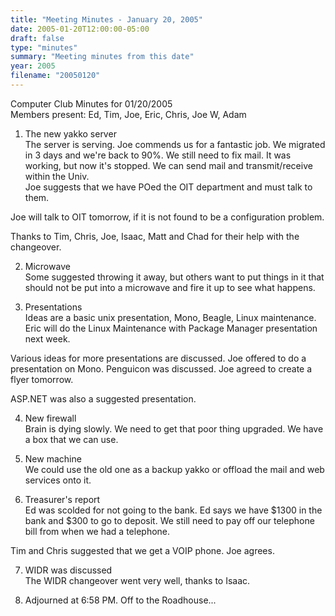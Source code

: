 ```yaml
---
title: "Meeting Minutes - January 20, 2005"
date: 2005-01-20T12:00:00-05:00
draft: false
type: "minutes"
summary: "Meeting minutes from this date"
year: 2005
filename: "20050120"
---
```


Computer Club Minutes for 01/20/2005<br>
Members present: Ed, Tim, Joe, Eric, Chris, Joe W, Adam<p>

1) The new yakko server<br>
The server is serving.  Joe commends us for a fantastic job.  We migrated in 3 
days and we're back to 90%.  We still need to fix mail.  It was working, but 
now it's stopped.  We can send mail and transmit/receive within the Univ.  
Joe suggests that we have POed the OIT department and must talk to them.<p>

Joe will talk to OIT tomorrow, if it is not found to be a configuration
problem.

Thanks to Tim, Chris, Joe, Isaac, Matt and Chad for their help with the 
changeover.<p>

2) Microwave<br>
Some suggested throwing it away, but others want to put things in it that
should not be put into a microwave and fire it up to see what happens.<p>

3) Presentations<br>
Ideas are a basic unix presentation, Mono, Beagle, Linux maintenance.  Eric
will do the Linux Maintenance with Package Manager presentation next week.<p>

Various ideas for more presentations are discussed.  Joe offered to do a
presentation on Mono.  Penguicon was discussed.  Joe agreed to create a flyer 
tomorrow.<p>

ASP.NET was also a suggested presentation.<p>

4) New firewall<br>
Brain is dying slowly.  We need to get that poor thing upgraded.  We have a box
that we can use.<p>

5) New machine<br>
We could use the old one as a backup yakko or offload the mail and web services
onto it.<p>

6) Treasurer's report<br>
Ed was scolded for not going to the bank.  Ed says we have $1300 in the bank
and $300 to go to deposit.  We still need to pay off our telephone bill from
when we had a telephone.<p>

Tim and Chris suggested that we get a VOIP phone.  Joe agrees.  <p>

7) WIDR was discussed<br>
The WIDR changeover went very well, thanks to Isaac.<p>

8) Adjourned at 6:58 PM.  Off to the Roadhouse...<p>
